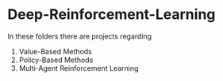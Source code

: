 # Deep-Reinforcement-Learning

In these folders there are projects regarding

1. Value-Based Methods
2. Policy-Based Methods
3. Multi-Agent Reinforcement Learning
